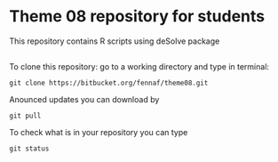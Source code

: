 # Theme 08 repository for students


This repository contains R scripts using deSolve package

##

To clone this repository: go to a working directory and type in terminal:

`git clone https://bitbucket.org/fennaf/theme08.git`

Anounced updates you can download by  

`git pull`

To check what is in your repository you can type

`git status`